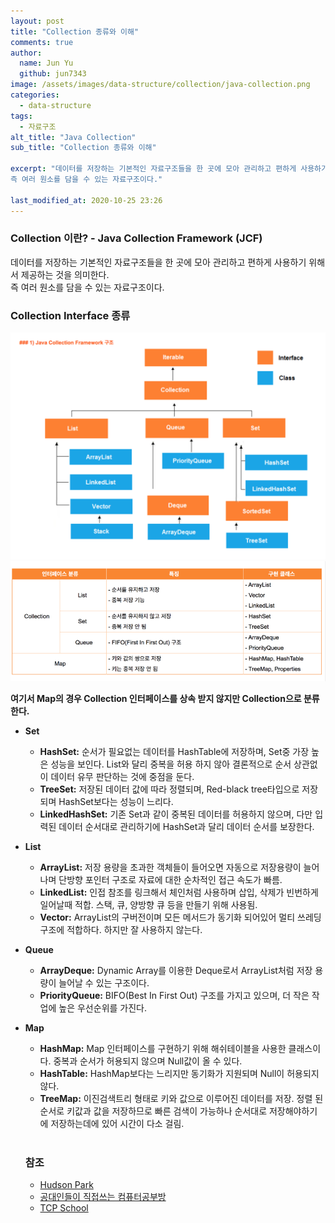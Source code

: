 ```yaml
---
layout: post
title: "Collection 종류와 이해"
comments: true
author:
  name: Jun Yu
  github: jun7343
image: /assets/images/data-structure/collection/java-collection.png
categories: 
  - data-structure
tags: 
  - 자료구조
alt_title: "Java Collection"
sub_title: "Collection 종류와 이해"

excerpt: "데이터를 저장하는 기본적인 자료구조들을 한 곳에 모아 관리하고 편하게 사용하기 위해서 제공하는 것을 의미한다.    
즉 여러 원소를 담을 수 있는 자료구조이다."

last_modified_at: 2020-10-25 23:26
---
```


### Collection 이란? - Java Collection Framework (JCF)

데이터를 저장하는 기본적인 자료구조들을 한 곳에 모아 관리하고 편하게 사용하기 위해서 제공하는 것을 의미한다.    
즉 여러 원소를 담을 수 있는 자료구조이다.    

### Collection Interface 종류

<img src="/assets/images/data-structure/collection/java-collection.png" class="align-center" alt="Java Collection Framework">    
<img src="/assets/images/data-structure/collection/java-collections-list.png" class="align-center" alt="Java Collection Framework List">    


**여기서 Map의 경우 Collection 인터페이스를 상속 받지 않지만 Collection으로 분류한다.**    

- **Set**
  - **HashSet:** 순서가 필요없는 데이터를 HashTable에 저장하며, Set중 가장 높은 성능을 보인다. List와 달리 중복을 허용 하지 않아 결론적으로 순서 상관없이 데이터 유무 판단하는 것에 중점을 둔다.
  - **TreeSet:** 저장된 데이터 값에 따라 정렬되며, Red-black tree타입으로 저장되며 HashSet보다는 성능이 느리다.
  - **LinkedHashSet:** 기존 Set과 같이 중복된 데이터를 허용하지 않으며, 다만 입력된 데이터 순서대로 관리하기에 HashSet과 달리 데이터 순서를 보장한다.

- **List**
  - **ArrayList:** 저장 용량을 초과한 객체들이 들어오면 자동으로 저장용량이 늘어나며 단방향 포인터 구조로 자료에 대한 순차적인 접근 속도가 빠름.
  - **LinkedList:** 인접 참조를 링크해서 체인처럼 사용하며 삽입, 삭제가 빈번하게 일어날때 적합. 스택, 큐, 양방향 큐 등을 만들기 위해 사용됨.
  - **Vector:** ArrayList의 구버전이며 모든 메서드가 동기화 되어있어 멀티 쓰레딩 구조에 적합하다. 하지만 잘 사용하지 않는다.

- **Queue**
  - **ArrayDeque:** Dynamic Array를 이용한 Deque로서 ArrayList처럼 저장 용량이 늘어날 수 있는 구조이다.
  - **PriorityQueue:** BIFO(Best In First Out) 구조를 가지고 있으며, 더 작은 작업에 높은 우선순위를 가진다.

- **Map**
  - **HashMap:** Map 인터페이스를 구현하기 위해 해쉬테이블을 사용한 클래스이다. 중복과 순서가 허용되지 않으며 Null값이 올 수 있다.
  - **HashTable:** HashMap보다는 느리지만 동기화가 지원되며 Null이 허용되지 않다.
  - **TreeMap:** 이진검색트리 형태로 키와 값으로 이루어진 데이터를 저장. 정렬 된 순서로 키값과 값을 저장하므로 빠른 검색이 가능하나 순서대로 저장해야하기에 저장하는데에 있어 시간이 다소 걸림.    <br><br>


  ### 참조
  - [Hudson Park](https://medium.com/@logishudson0218/java-collection-framework-896a6496b14a)
  - [공대인들이 직접쓰는 컴퓨터공부방](https://hackersstudy.tistory.com/26)
  - [TCP School](http://tcpschool.com/java/java_collectionFramework_concept)


